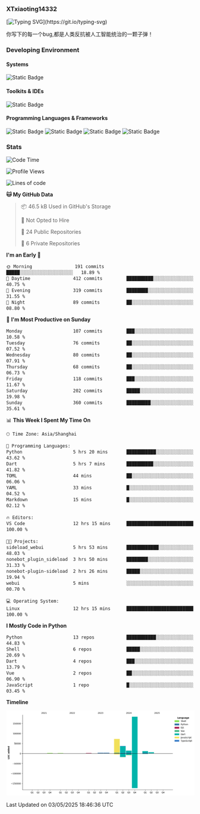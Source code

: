 ### XTxiaoting14332

[![Typing SVG](https://readme-typing-svg.herokuapp.com?font=JetBrians+Mono&pause=1000&random=false&width=435&lines=Hello+World!)](https://git.io/typing-svg)

你写下的每一个bug,都是人类反抗被人工智能统治的一颗子弹！

### Developing Environment

#### Systems

![Static Badge](https://img.shields.io/badge/Ubuntu-%20?style=flat-square&logo=ubuntu&logoColor=white&color=E34F26)

#### Toolkits & IDEs

![Static Badge](https://img.shields.io/badge/Visual%20Studio%20Code-%20?style=flat-square&logo=visualstudiocode&logoColor=white&color=blue)

#### Programming Languages & Frameworks

![Static Badge](https://img.shields.io/badge/Dart-%20?style=flat-square&logo=dart&logoColor=white&color=0175C2)
![Static Badge](https://img.shields.io/badge/Flutter-%20?style=flat-square&logo=flutter&logoColor=white&color=02569B)
![Static Badge](https://img.shields.io/badge/Python-%20?style=flat-square&logo=python&logoColor=white&color=E7A781)
![Static Badge](https://img.shields.io/badge/Bash%20Shell-%20?style=flat-square&logo=shell&logoColor=white&color=49D868)

### Stats

<!--START_SECTION:waka-->
![Code Time](http://img.shields.io/badge/Code%20Time-336%20hrs%2046%20mins-blue)

![Profile Views](http://img.shields.io/badge/Profile%20Views-0-blue)

![Lines of code](https://img.shields.io/badge/From%20Hello%20World%20I%27ve%20Written-334.2%20thousand%20lines%20of%20code-blue)

**🐱 My GitHub Data** 

> 📦 46.5 kB Used in GitHub's Storage 
 > 
> 🚫 Not Opted to Hire
 > 
> 📜 24 Public Repositories 
 > 
> 🔑 6 Private Repositories 
 > 
**I'm an Early 🐤** 

```text
🌞 Morning                191 commits         █████░░░░░░░░░░░░░░░░░░░░   18.89 % 
🌆 Daytime                412 commits         ██████████░░░░░░░░░░░░░░░   40.75 % 
🌃 Evening                319 commits         ████████░░░░░░░░░░░░░░░░░   31.55 % 
🌙 Night                  89 commits          ██░░░░░░░░░░░░░░░░░░░░░░░   08.80 % 
```
📅 **I'm Most Productive on Sunday** 

```text
Monday                   107 commits         ███░░░░░░░░░░░░░░░░░░░░░░   10.58 % 
Tuesday                  76 commits          ██░░░░░░░░░░░░░░░░░░░░░░░   07.52 % 
Wednesday                80 commits          ██░░░░░░░░░░░░░░░░░░░░░░░   07.91 % 
Thursday                 68 commits          ██░░░░░░░░░░░░░░░░░░░░░░░   06.73 % 
Friday                   118 commits         ███░░░░░░░░░░░░░░░░░░░░░░   11.67 % 
Saturday                 202 commits         █████░░░░░░░░░░░░░░░░░░░░   19.98 % 
Sunday                   360 commits         █████████░░░░░░░░░░░░░░░░   35.61 % 
```


📊 **This Week I Spent My Time On** 

```text
🕑︎ Time Zone: Asia/Shanghai

💬 Programming Languages: 
Python                   5 hrs 20 mins       ███████████░░░░░░░░░░░░░░   43.62 % 
Dart                     5 hrs 7 mins        ██████████░░░░░░░░░░░░░░░   41.82 % 
TOML                     44 mins             ██░░░░░░░░░░░░░░░░░░░░░░░   06.06 % 
YAML                     33 mins             █░░░░░░░░░░░░░░░░░░░░░░░░   04.52 % 
Markdown                 15 mins             █░░░░░░░░░░░░░░░░░░░░░░░░   02.12 % 

🔥 Editors: 
VS Code                  12 hrs 15 mins      █████████████████████████   100.00 % 

🐱‍💻 Projects: 
sideload_webui           5 hrs 53 mins       ████████████░░░░░░░░░░░░░   48.03 % 
nonebot_plugin_sideload  3 hrs 50 mins       ████████░░░░░░░░░░░░░░░░░   31.33 % 
nonebot-plugin-sideload  2 hrs 26 mins       █████░░░░░░░░░░░░░░░░░░░░   19.94 % 
webui                    5 mins              ░░░░░░░░░░░░░░░░░░░░░░░░░   00.70 % 

💻 Operating System: 
Linux                    12 hrs 15 mins      █████████████████████████   100.00 % 
```

**I Mostly Code in Python** 

```text
Python                   13 repos            ███████████░░░░░░░░░░░░░░   44.83 % 
Shell                    6 repos             █████░░░░░░░░░░░░░░░░░░░░   20.69 % 
Dart                     4 repos             ███░░░░░░░░░░░░░░░░░░░░░░   13.79 % 
Vue                      2 repos             ██░░░░░░░░░░░░░░░░░░░░░░░   06.90 % 
JavaScript               1 repo              █░░░░░░░░░░░░░░░░░░░░░░░░   03.45 % 
```



**Timeline**

![Lines of Code chart](https://raw.githubusercontent.com/XTxiaoting14332/XTxiaoting14332/main/assets/bar_graph.png)


 Last Updated on 03/05/2025 18:46:36 UTC
<!--END_SECTION:waka-->